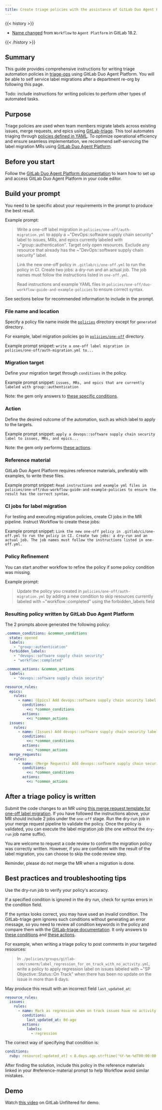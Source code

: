 ```yaml
---
title: Create triage policies with the assistance of GitLab Duo Agent Platform
---
```


{{< history >}}

- [Name changed](https://gitlab.com/gitlab-org/gitlab/-/issues/551382) from `Workflow` to `Agent Platform` in GitLab 18.2. 

{{< /history >}}

## Summary

This guide provides comprehensive instructions for writing triage automation policies in [triage-ops](https://gitlab.com/gitlab-org/quality/triage-ops) using GitLab Duo Agent Platform. You will be able to self service label migrations after a department re-org by following this page.

Todo: include instructions for writing policies to perform other types of automated tasks.

## Purpose

Triage policies are used when team members migrate labels across existing issues, merge requests, and epics using [GitLab-triage](https://gitlab.com/gitlab-org/ruby/gems/gitlab-triage). This tool automates triaging through [policies defined in YAML](https://gitlab.com/gitlab-org/ruby/gems/gitlab-triage#what-is-a-triage-policy). To optimize operational efficiency and ensure seamless implementation, we recommend self-servicing the label migration MRs using [GitLab Duo Agent Platform](../../user/duo_agent_platform/_index.md).

## Before you start

Follow the [GitLab Duo Agent Platform documentation](../../user/duo_agent_platform/_index.md) to learn how to set up and access GitLab Duo Agent Platform in your code editor.

## Build your prompt

You need to be specific about your requirements in the prompt to produce the best result.

Example prompt:

> Write a one-off label migration in `policies/one-off/auth-migration.yml` to apply a ~"DevOps::software supply chain security" label to issues, MRs, and epics currently labeled with ~"group::authentication". Target only open resources. Exclude any resource that already has the ~"DevOps::software supply chain security" label.
>
> Link the new one-off policy in `.gitlab/ci/one-off.yml` to run the policy in CI. Create two jobs: a dry-run and an actual job. The job names must follow the instructions listed in `one-off.yml`.
>
> Read instructions and example YAML files in `policies/one-off/duo-workflow-guide-and-example-policies` to ensure correct syntax.

See sections below for recommended information to include in the prompt.

### File name and location

Specify a policy file name inside the [`policies`](https://gitlab.com/gitlab-org/quality/triage-ops/-/tree/master/policies?ref_type=heads) directory except for `generated` directory.

For example, label migration policies go in [`policies/one-off`](https://gitlab.com/gitlab-org/quality/triage-ops/-/tree/master/policies/one-off) directory.

Example prompt snippet: `write a one-off label migration in policies/one-off/auth-migration.yml to...`

### Migration target

Define your migration target through `conditions` in the policy.

Example prompt snippet: `issues, MRs, and epics that are currently labeled with group::authentication`

Note: the gem only answers to [these specific conditions](https://gitlab.com/gitlab-org/ruby/gems/gitlab-triage#conditions-field).

### Action

Define the desired outcome of the automation, such as which label to apply to the targets.

Example prompt snippet: `apply a devops::software supply chain security label to issues, MRs, and epics...`

Note: the gem only performs [these actions](https://gitlab.com/gitlab-org/ruby/gems/gitlab-triage#actions-field).

### Reference material

GitLab Duo Agent Platform requires reference materials, preferably with examples, to write these files.

Example prompt snippet: `Read instructions and example yml files in policies/one-off/duo-workflow-guide-and-example-policies to ensure the result has the correct syntax.`

### CI jobs for label migration

For testing and executing migration policies, create CI jobs in the MR pipeline. Instruct Workflow to create these jobs:

Example prompt snippet: `Link the new one-off policy in .gitlab/ci/one-off.yml to run the policy in CI. Create two jobs: a dry-run and an actual job. The job names must follow the instructions listed in one-off.yml.`

### Policy Refinement

You can start another workflow to refine the policy if some policy condition was missing.

Example prompt:

> Update the policy you created in `policies/one-off/auth-migration.yml` by adding a new condition to skip resources currently labeled with ~"workflow::completed" using the forbidden_labels field

### Resulting policy written by GitLab Duo Agent Platform

The 2 prompts above generated the following policy:

```yaml
.common_conditions: &common_conditions
  state: opened
  labels:
    - "group::authentication"
  forbidden_labels:
    - "devops::software supply chain security"
    - "workflow::completed"

.common_actions: &common_actions
  labels:
    - "devops::software supply chain security"

resource_rules:
  epics:
    rules:
      - name: (Epics) Add devops::software supply chain security label to group::authentication epics
        conditions:
          <<: *common_conditions
        actions:
          <<: *common_actions
  issues:
    rules:
      - name: (Issues) Add devops::software supply chain security label to group::authentication issues
        conditions:
          <<: *common_conditions
        actions:
          <<: *common_actions
  merge_requests:
    rules:
      - name: (Merge Requests) Add devops::software supply chain security label to group::authentication MRs
        conditions:
          <<: *common_conditions
        actions:
          <<: *common_actions
```

## After a triage policy is written

Submit the code changes to an MR using [this merge request template for one-off label migration](https://gitlab.com/gitlab-org/quality/triage-ops/-/blob/master/.gitlab/merge_request_templates/One-off-label-migration.md). If you have followed the instructions above, your MR should include 2 jobs under the `one-off` stage. Run the dry-run job in your merge request pipeline to validate the policy. Once the policy is validated, you can execute the label migration job (the one without the `dry-run` job name suffix).

You are welcome to request a code review to confirm the migration policy was correctly written. However, if you are confident with the result of the label migration, you can choose to skip the code review step.

Reminder, please do not merge the MR when a migration is done.

## Best practices and troubleshooting tips

Use the dry-run job to verify your policy's accuracy.

If a specified condition is ignored in the dry run, check for syntax errors in the condition field.

If the syntax looks correct, you may have used an invalid condition. The GitLab-triage gem ignores such conditions without generating an error message, so you need to review all condition keywords in the policy and compare them with the [GitLab-triage documentation](https://gitlab.com/gitlab-org/ruby/gems/gitlab-triage#defining-a-policy). It only answers to [these conditions](https://gitlab.com/gitlab-org/ruby/gems/gitlab-triage#conditions-field) and [these actions](https://gitlab.com/gitlab-org/ruby/gems/gitlab-triage#actions-field).

For example, when writing a triage policy to post comments in your targeted resources:

> In `./policies/groups/gitlab-com/csmerm/label_regression_for_on_track_with_no_activity.yml`, write a policy to apply regression label on issues labeled with ~"SP Objective::Status::On Track" when there has been no update on the issue in more than 8 days.

May produce this result with an incorrect field `last_updated_at`:

```yaml
resource_rules:
  issues:
    rules:
      - name: Mark as regression when on track issues have no activity for 8+ days
        conditions:
          last_updated_at: 8d-ago
        actions:
          labels:
            - regression
```

The correct way of specifying that condition is:

```yaml
conditions:
  ruby: resource[:updated_at] < 8.days.ago.strftime('%Y-%m-%dT00:00:00.000Z')
```

After finding the solution, include this policy in the reference materials linked in your #reference-material prompt to help Workflow avoid similar mistakes.

## Demo

Watch [this video](https://www.youtube.com/watch?v=AoCD4hh2nhc) on GitLab Unfiltered for demo.
